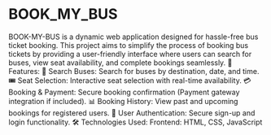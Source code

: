 # BOOK_MY_BUS
BOOK-MY-BUS is a dynamic web application designed for hassle-free bus ticket booking. This project aims to simplify the process of booking bus tickets by providing a user-friendly interface where users can search for buses, view seat availability, and complete bookings seamlessly.
📌 Features:
🚌 Search Buses: Search for buses by destination, date, and time.
🎟️ Seat Selection: Interactive seat selection with real-time availability.
💳 Booking & Payment: Secure booking confirmation (Payment gateway integration if included).
📊 Booking History: View past and upcoming bookings for registered users.
🔐 User Authentication: Secure sign-up and login functionality.
🛠️ Technologies Used:
Frontend: HTML, CSS, JavaScript
